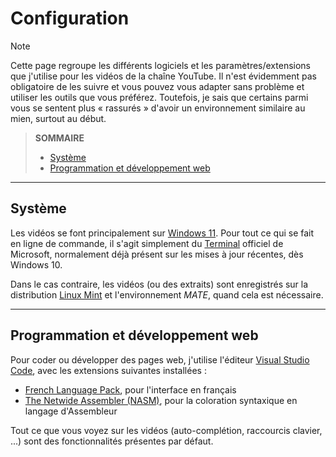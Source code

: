 # Configuration

> [!Note]
> Cette page regroupe les différents logiciels et les paramètres/extensions que j'utilise pour les vidéos de la chaîne YouTube. Il n'est évidemment pas obligatoire de les suivre et vous pouvez vous adapter sans problème et utiliser les outils que vous préférez. Toutefois, je sais que certains parmi vous se sentent plus « rassurés » d'avoir un environnement similaire au mien, surtout au début.

> **SOMMAIRE**
> + [Système](#système)
> + [Programmation et développement web](#programmation-et-développement-web)

---

## Système

Les vidéos se font principalement sur [Windows 11](https://www.microsoft.com/fr-fr/software-download/windows11). Pour tout ce qui se fait en ligne de commande, il s'agit simplement du [Terminal](https://apps.microsoft.com/detail/9n0dx20hk701?hl=fr-FR&gl=FR) officiel de Microsoft, normalement déjà présent sur les mises à jour récentes, dès Windows 10.

Dans le cas contraire, les vidéos (ou des extraits) sont enregistrés sur la distribution [Linux Mint](https://www.linuxmint.com) et l'environnement _MATE_, quand cela est nécessaire.

---

## Programmation et développement web

Pour coder ou développer des pages web, j'utilise l'éditeur [Visual Studio Code](https://code.visualstudio.com), avec les extensions suivantes installées :

+ [French Language Pack](https://marketplace.visualstudio.com/items?itemName=MS-CEINTL.vscode-language-pack-fr), pour l'interface en français
+ [The Netwide Assembler (NASM)](https://marketplace.visualstudio.com/items?itemName=rights.nas-vscode), pour la coloration syntaxique en langage d'Assembleur

Tout ce que vous voyez sur les vidéos (auto-complétion, raccourcis clavier, ...) sont des fonctionnalités présentes par défaut.



